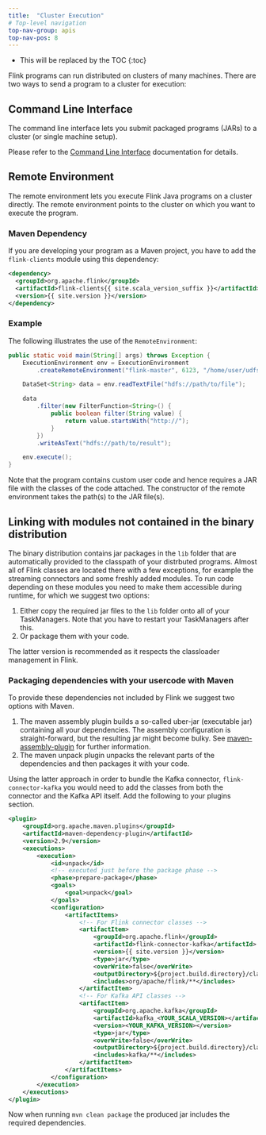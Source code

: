 ```yaml
---
title:  "Cluster Execution"
# Top-level navigation
top-nav-group: apis
top-nav-pos: 8
---
```

<!--
Licensed to the Apache Software Foundation (ASF) under one
or more contributor license agreements.  See the NOTICE file
distributed with this work for additional information
regarding copyright ownership.  The ASF licenses this file
to you under the Apache License, Version 2.0 (the
"License"); you may not use this file except in compliance
with the License.  You may obtain a copy of the License at

  http://www.apache.org/licenses/LICENSE-2.0

Unless required by applicable law or agreed to in writing,
software distributed under the License is distributed on an
"AS IS" BASIS, WITHOUT WARRANTIES OR CONDITIONS OF ANY
KIND, either express or implied.  See the License for the
specific language governing permissions and limitations
under the License.
-->

* This will be replaced by the TOC
{:toc}

Flink programs can run distributed on clusters of many machines. There
are two ways to send a program to a cluster for execution:

## Command Line Interface

The command line interface lets you submit packaged programs (JARs) to a cluster
(or single machine setup).

Please refer to the [Command Line Interface](cli.html) documentation for
details.

## Remote Environment

The remote environment lets you execute Flink Java programs on a cluster
directly. The remote environment points to the cluster on which you want to
execute the program.

### Maven Dependency

If you are developing your program as a Maven project, you have to add the
`flink-clients` module using this dependency:

~~~xml
<dependency>
  <groupId>org.apache.flink</groupId>
  <artifactId>flink-clients{{ site.scala_version_suffix }}</artifactId>
  <version>{{ site.version }}</version>
</dependency>
~~~

### Example

The following illustrates the use of the `RemoteEnvironment`:

~~~java
public static void main(String[] args) throws Exception {
    ExecutionEnvironment env = ExecutionEnvironment
        .createRemoteEnvironment("flink-master", 6123, "/home/user/udfs.jar");

    DataSet<String> data = env.readTextFile("hdfs://path/to/file");

    data
        .filter(new FilterFunction<String>() {
            public boolean filter(String value) {
                return value.startsWith("http://");
            }
        })
        .writeAsText("hdfs://path/to/result");

    env.execute();
}
~~~

Note that the program contains custom user code and hence requires a JAR file with
the classes of the code attached. The constructor of the remote environment
takes the path(s) to the JAR file(s).

## Linking with modules not contained in the binary distribution

The binary distribution contains jar packages in the `lib` folder that are automatically
provided to the classpath of your distrbuted programs. Almost all of Flink classes are
located there with a few exceptions, for example the streaming connectors and some freshly
added modules. To run code depending on these modules you need to make them accessible
during runtime, for which we suggest two options:

1. Either copy the required jar files to the `lib` folder onto all of your TaskManagers.
Note that you have to restart your TaskManagers after this.
2. Or package them with your code.

The latter version is recommended as it respects the classloader management in Flink.

### Packaging dependencies with your usercode with Maven

To provide these dependencies not included by Flink we suggest two options with Maven.

1. The maven assembly plugin builds a so-called uber-jar (executable jar) containing all your dependencies.
The assembly configuration is straight-forward, but the resulting jar might become bulky. 
See [maven-assembly-plugin](http://maven.apache.org/plugins/maven-assembly-plugin/usage.html) for further information.
2. The maven unpack plugin unpacks the relevant parts of the dependencies and
then packages it with your code.

Using the latter approach in order to bundle the Kafka connector, `flink-connector-kafka`
you would need to add the classes from both the connector and the Kafka API itself. Add
the following to your plugins section.

~~~xml
<plugin>
    <groupId>org.apache.maven.plugins</groupId>
    <artifactId>maven-dependency-plugin</artifactId>
    <version>2.9</version>
    <executions>
        <execution>
            <id>unpack</id>
            <!-- executed just before the package phase -->
            <phase>prepare-package</phase>
            <goals>
                <goal>unpack</goal>
            </goals>
            <configuration>
                <artifactItems>
                    <!-- For Flink connector classes -->
                    <artifactItem>
                        <groupId>org.apache.flink</groupId>
                        <artifactId>flink-connector-kafka</artifactId>
                        <version>{{ site.version }}</version>
                        <type>jar</type>
                        <overWrite>false</overWrite>
                        <outputDirectory>${project.build.directory}/classes</outputDirectory>
                        <includes>org/apache/flink/**</includes>
                    </artifactItem>
                    <!-- For Kafka API classes -->
                    <artifactItem>
                        <groupId>org.apache.kafka</groupId>
                        <artifactId>kafka_<YOUR_SCALA_VERSION></artifactId>
                        <version><YOUR_KAFKA_VERSION></version>
                        <type>jar</type>
                        <overWrite>false</overWrite>
                        <outputDirectory>${project.build.directory}/classes</outputDirectory>
                        <includes>kafka/**</includes>
                    </artifactItem>
                </artifactItems>
            </configuration>
        </execution>
    </executions>
</plugin>
~~~

Now when running `mvn clean package` the produced jar includes the required dependencies.
